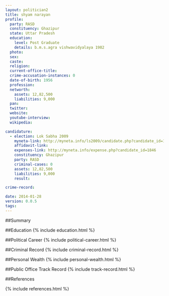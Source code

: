 ```yaml
---
layout: politician2
title: shyam narayan
profile: 
  party: RASD
  constituency: Ghazipur
  state: Uttar Pradesh
  education: 
    level: Post Graduate
    details: b.m.s.agra vishwavidyalaya 1982
  photo: 
  sex: 
  caste: 
  religion: 
  current-office-title: 
  crime-accusation-instances: 0
  date-of-birth: 1956
  profession: 
  networth: 
    assets: 12,82,500
    liabilities: 9,000
  pan: 
  twitter: 
  website: 
  youtube-interview: 
  wikipedia: 

candidature: 
  - election: Lok Sabha 2009
    myneta-link: http://myneta.info/ls2009/candidate.php?candidate_id=1846
    affidavit-link: 
    expenses-link: http://myneta.info/expense.php?candidate_id=1846
    constituency: Ghazipur 
    party: RASD
    criminal-cases: 0
    assets: 12,82,500
    liabilities: 9,000
    result:  

crime-record: 

date: 2014-01-28
version: 0.0.5
tags: 
---
```

##Summary


##Education
{% include education.html %}


##Political Career
{% include political-career.html %}


##Criminal Record
{% include criminal-record.html %}


##Personal Wealth
{% include personal-wealth.html %}


##Public Office Track Record
{% include track-record.html %}


##References


{% include references.html %}